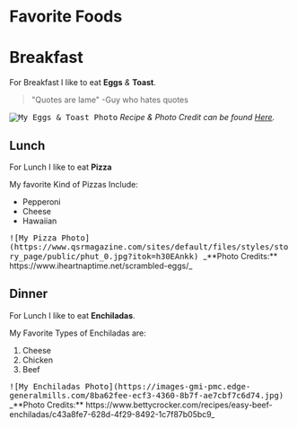 
#  Favorite Foods

# Breakfast
For Breakfast I like to eat **Eggs** _&_  **Toast**.
>"Quotes are lame"
> -Guy who hates quotes

<kbd>![My Eggs & Toast Photo](https://www.iheartnaptime.net/wp-content/uploads/2019/09/Scrambled-eggs-recipe.jpg)</kbd>
_Recipe & Photo Credit can be found [Here](https://www.iheartnaptime.net/scrambled-eggs/)._
## Lunch
For Lunch I like to eat **Pizza**

My favorite Kind of Pizzas Include:
* Pepperoni
* Cheese
* Hawaiian
<kbd>
![My Pizza Photo](https://www.qsrmagazine.com/sites/default/files/styles/story_page/public/phut_0.jpg?itok=h30EAnkk)
</kbd>
_**Photo Credits:** https://www.iheartnaptime.net/scrambled-eggs/_

## Dinner
For Lunch I like to eat **Enchiladas**.

My Favorite Types of Enchiladas are:

1. Cheese
2. Chicken
3. Beef
<kbd>
![My Enchiladas Photo](https://images-gmi-pmc.edge-generalmills.com/8ba62fee-ecf3-4360-8b7f-ae7cbf7c6d74.jpg)
</kbd>
_**Photo Credits:** https://www.bettycrocker.com/recipes/easy-beef-enchiladas/c43a8fe7-628d-4f29-8492-1c7f87b05bc9_

<!--stackedit_data:
eyJoaXN0b3J5IjpbLTEyMzQ0MDYyNDNdfQ==
-->